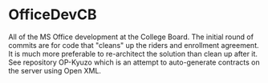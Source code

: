 # OfficeDevCB
All of the MS Office development at the College Board.
The initial round of commits are for code that "cleans" up the riders and enrollment agreement.  It is much more preferable to re-architect the solution than clean up after it.  See repository OP-Kyuzo which is an attempt to auto-generate contracts on the server using Open XML.
